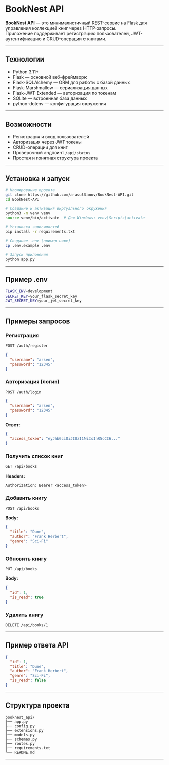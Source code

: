 # BookNest API

**BookNest API** — это минималистичный REST-сервис на Flask для управления коллекцией книг через HTTP-запросы.  
Приложение поддерживает регистрацию пользователей, JWT-аутентификацию и CRUD-операции с книгами.

---

## Технологии

- Python 3.11+
- Flask — основной веб-фреймворк  
- Flask-SQLAlchemy — ORM для работы с базой данных  
- Flask-Marshmallow — сериализация данных  
- Flask-JWT-Extended — авторизация по токенам  
- SQLite — встроенная база данных  
- python-dotenv — конфигурация окружения  

---

## Возможности

- Регистрация и вход пользователей  
- Авторизация через JWT токены  
- CRUD-операции для книг  
- Проверочный эндпоинт `/api/status`  
- Простая и понятная структура проекта  

---

## Установка и запуск

```bash
# Клонирование проекта
git clone https://github.com/a-asultanov/BookNest-API.git
cd BookNest-API

# Создание и активация виртуального окружения
python3 -m venv venv
source venv/bin/activate  # Для Windows: venv\Scripts\activate

# Установка зависимостей
pip install -r requirements.txt

# Создание .env (пример ниже)
cp .env.example .env

# Запуск приложения
python app.py
```

---

## Пример .env

```bash
FLASK_ENV=development
SECRET_KEY=your_flask_secret_key
JWT_SECRET_KEY=your_jwt_secret_key
```

---

## Примеры запросов

### Регистрация
```
POST /auth/register
```
```json
{
  "username": "arsen",
  "password": "12345"
}
```

### Авторизация (логин)
```
POST /auth/login
```
```json
{
  "username": "arsen",
  "password": "12345"
}
```
**Ответ:**
```json
{
  "access_token": "eyJhbGciOiJIUzI1NiIsInR5cCI6..."
}
```

### Получить список книг
```
GET /api/books
```
**Headers:**
```
Authorization: Bearer <access_token>
```

### Добавить книгу
```
POST /api/books
```
**Body:**
```json
{
  "title": "Dune",
  "author": "Frank Herbert",
  "genre": "Sci-Fi"
}
```

### Обновить книгу
```
PUT /api/books
```
**Body:**
```json
{
  "id": 1,
  "is_read": true
}
```

### Удалить книгу
```
DELETE /api/books/1
```

---

## Пример ответа API

```json
{
  "id": 1,
  "title": "Dune",
  "author": "Frank Herbert",
  "genre": "Sci-Fi",
  "is_read": false
}
```

---

## Структура проекта

```
booknest_api/
├── app.py
├── config.py
├── extensions.py
├── models.py
├── schemas.py
├── routes.py
├── requirements.txt
└── README.md
```

---

